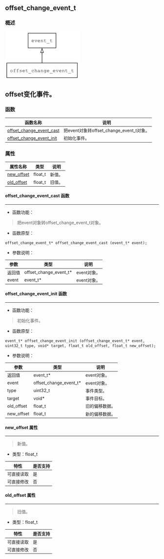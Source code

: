 ## offset\_change\_event\_t
### 概述
![image](images/offset_change_event_t_0.png)

offset变化事件。
----------------------------------
### 函数
<p id="offset_change_event_t_methods">

| 函数名称 | 说明 | 
| -------- | ------------ | 
| <a href="#offset_change_event_t_offset_change_event_cast">offset\_change\_event\_cast</a> | 把event对象转offset_change_event_t对象。 |
| <a href="#offset_change_event_t_offset_change_event_init">offset\_change\_event\_init</a> | 初始化事件。 |
### 属性
<p id="offset_change_event_t_properties">

| 属性名称 | 类型 | 说明 | 
| -------- | ----- | ------------ | 
| <a href="#offset_change_event_t_new_offset">new\_offset</a> | float\_t | 新值。 |
| <a href="#offset_change_event_t_old_offset">old\_offset</a> | float\_t | 旧值。 |
#### offset\_change\_event\_cast 函数
-----------------------

* 函数功能：

> <p id="offset_change_event_t_offset_change_event_cast">把event对象转offset_change_event_t对象。

* 函数原型：

```
offset_change_event_t* offset_change_event_cast (event_t* event);
```

* 参数说明：

| 参数 | 类型 | 说明 |
| -------- | ----- | --------- |
| 返回值 | offset\_change\_event\_t* | event对象。 |
| event | event\_t* | event对象。 |
#### offset\_change\_event\_init 函数
-----------------------

* 函数功能：

> <p id="offset_change_event_t_offset_change_event_init">初始化事件。

* 函数原型：

```
event_t* offset_change_event_init (offset_change_event_t* event, uint32_t type, void* target, float_t old_offset, float_t new_offset);
```

* 参数说明：

| 参数 | 类型 | 说明 |
| -------- | ----- | --------- |
| 返回值 | event\_t* | event对象。 |
| event | offset\_change\_event\_t* | event对象。 |
| type | uint32\_t | 事件类型。 |
| target | void* | 事件目标。 |
| old\_offset | float\_t | 旧的偏移数据。 |
| new\_offset | float\_t | 新的偏移数据。 |
#### new\_offset 属性
-----------------------
> <p id="offset_change_event_t_new_offset">新值。

* 类型：float\_t

| 特性 | 是否支持 |
| -------- | ----- |
| 可直接读取 | 是 |
| 可直接修改 | 否 |
#### old\_offset 属性
-----------------------
> <p id="offset_change_event_t_old_offset">旧值。

* 类型：float\_t

| 特性 | 是否支持 |
| -------- | ----- |
| 可直接读取 | 是 |
| 可直接修改 | 否 |
